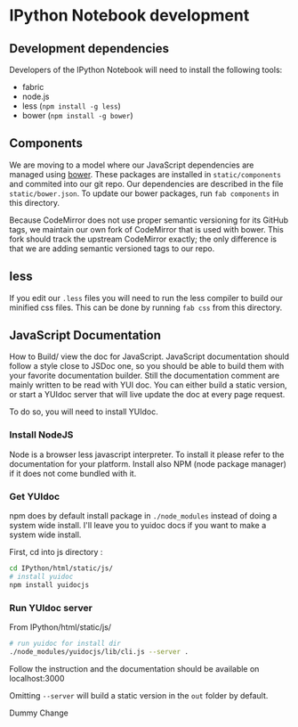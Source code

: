 # IPython Notebook development

## Development dependencies

Developers of the IPython Notebook will need to install the following tools:

* fabric
* node.js
* less (`npm install -g less`)
* bower (`npm install -g bower`)

## Components

We are moving to a model where our JavaScript dependencies are managed using 
[bower](http://bower.io/). These packages are installed in `static/components`
and commited into our git repo. Our dependencies are described in the file
`static/bower.json`. To update our bower packages, run `fab components` in this
directory.

Because CodeMirror does not use proper semantic versioning for its GitHub tags,
we maintain our own fork of CodeMirror that is used with bower. This fork should
track the upstream CodeMirror exactly; the only difference is that we are adding
semantic versioned tags to our repo.

## less

If you edit our `.less` files you will need to run the less compiler to build
our minified css files.  This can be done by running `fab css` from this directory.

## JavaScript Documentation


How to  Build/ view the doc  for JavaScript. JavaScript documentation  should follow a
style close  to JSDoc  one, so you  should be  able to build  them with  your favorite
documentation builder. Still  the documentation comment are mainly written  to be read
with YUI  doc. You can either  build a static version,  or start a YUIdoc  server that
will live update the doc at every page request.



To do so, you will need to install YUIdoc.

### Install NodeJS

Node is a browser less javascript interpreter. To install it please refer to
the documentation for your platform. Install also NPM (node package manager) if
it does not come bundled with it.  

### Get YUIdoc

npm does by default install package in `./node_modules` instead of doing a
system wide install. I'll leave you to yuidoc docs if you want to make a system
wide install.

First, cd into js directory :
```bash
cd IPython/html/static/js/
# install yuidoc
npm install yuidocjs
```


### Run YUIdoc server

From IPython/html/static/js/
```bash
# run yuidoc for install dir 
./node_modules/yuidocjs/lib/cli.js --server .
```

Follow the instruction and the documentation should be available on localhost:3000

Omitting `--server` will build a static version in the `out` folder by default.

Dummy Change
